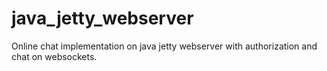 # java_jetty_webserver
Online chat implementation on java jetty webserver with authorization and chat on websockets.
